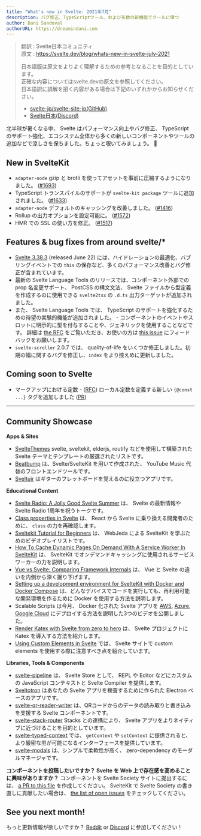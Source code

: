```yaml
---
title: "What's new in Svelte: 2021年7月"
description: バグ修正、TypeScriptツール、および多数の新機能でクールに保つ
author: Dani Sandoval
authorURL: https://dreamindani.com
---
```


> 翻訳 : Svelte日本コミュニティ  
> 原文 : https://svelte.dev/blog/whats-new-in-svelte-july-2021
> 
> 日本語版は原文をよりよく理解するための参考となることを目的としています。  
> 正確な内容についてはsvelte.devの原文を参照してください。  
> 日本語訳に誤解を招く内容がある場合は下記のいずれかからお知らせください。
> - [svelte-jp/svelte-site-jp(GitHub)](https://github.com/svelte-jp/svelte-site-jp)
> - [Svelte日本(Discord)](https://discord.com/invite/YTXq3ZtBbx)

北半球が暑くなる中、 Svelte はパフォーマンス向上やバグ修正、 TypeScript のサポート強化、エコシステム全体から多くの新しいコンポーネントやツールの追加などで涼しさを保ちました。ちょっと覗いてみましょう。 👀

## New in SvelteKit

- `adapter-node` gzip と brotli を使ってアセットを事前に圧縮するようになりました。 ([#1693](https://github.com/sveltejs/kit/pull/1693))
- TypeScript トランスパイルのサポートが `svelte-kit package` ツールに追加されました。 ([#1633](https://github.com/sveltejs/kit/pull/1633))
- `adapter-node` デフォルトのキャッシングを改善しました。 ([#1416](https://github.com/sveltejs/kit/pull/1416))
- Rollup の出力オプションを設定可能に。 ([#1572](https://github.com/sveltejs/kit/pull/1572))
- HMR での SSL の使い方を修正。 ([#1517](https://github.com/sveltejs/kit/pull/1517))

## Features & bug fixes from around svelte/*
- [Svelte 3.38.3](https://github.com/sveltejs/svelte/blob/master/CHANGELOG.md#3383) (released June 22) には、ハイドレーションの最適化、バブリングイベントでの `this` の保存など、多くのパフォーマンス改善とバグ修正が含まれています。
- 最新の Svelte Language Tools のリリースでは、コンポーネント外部での prop 名変更サポート、 PostCSS の構文文法、 Svelte ファイルから型定義を作成するのに使用できる `svelte2tsx` の `.d.ts` 出力ターゲットが追加されました。
- また、 Svelte Language Tools では、 TypeScript のサポートを強化するための待望の実験的機能が追加されました。 - コンポーネントのイベントやスロットに明示的に型を付与することや、ジェネリックを使用することなどです。 詳細は [the RFC](https://github.com/sveltejs/rfcs/pull/38) をご覧いただき、お使いの方は [this issue](https://github.com/sveltejs/language-tools/issues/442) にフィードバックをお願いします。
- `svelte-scroller` 2.0.7 では、 quality-of-life をいくつか修正しました。初期の幅に関するバグを修正し、`index` をより控えめに更新しました。

## Coming soon to Svelte
- マークアップにおける定数 - ([RFC](https://github.com/sveltejs/rfcs/blob/master/text/0000-markup-constants.md)) ローカル定数を定義する新しい `{@const ...}` タグを追加しました ([PR](https://github.com/sveltejs/svelte/pull/6413))

---

## Community Showcase

**Apps & Sites**

- [SvelteThemes](https://sveltethemes.dev/) svelte, sveltekit, elderjs, routify などを使用して構築された Svelte テーマとテンプレートの厳選されたリストです。
- [Beatbump](https://github.com/snuffyDev/Beatbump) は、Svelte/SvelteKit を用いて作成された、 YouTube Music 代替のフロントエンドツールです。
- [Sveltuir](https://github.com/webspaceadam/sveltuir) はギターのフレットボードを覚えるのに役立つアプリです。

**Educational Content**

- [Svelte Radio: A Jolly Good Svelte Summer](https://share.transistor.fm/s/60880542) は、 Svelte の最新情報や Svelte Radio 1周年を祝うトークです。
- [Class properties in Svelte](https://navillus.dev/blog/svelte-class-props) は、 React から Svelte に乗り換える開発者のために、 `class` の力を再確認します。
- [Sveltekit Tutorial for Beginners](https://www.youtube.com/playlist?list=PLm_Qt4aKpfKjf77S8UD79Ockhwp_699Ms) は、 WebJeda による SvelteKit を学ぶためのビデオプレイリストです。
- [How To Cache Dynamic Pages On Demand With A Service Worker In SvelteKit](https://jochemvogel.medium.com/how-to-cache-dynamic-pages-on-demand-with-a-service-worker-in-sveltekit-4b4a7652583d) は、 SvelteKit でオンデマンドキャッシングに使用されるサービスワーカーの力を説明します。
- [Vue vs Svelte: Comparing Framework Internals](https://www.vuemastery.com/blog/vue-vs-svelte-comparing-framework-internals/) は、 Vue と Svelte の違いを内側から深く掘り下げます。
- [Setting up a development environment for SvelteKit with Docker and Docker Compose](https://jenyus.web.app/blog/2021-05-30-setting-up-a-development-environment-for-sveltekit-with-docker-and-compose) は、どんなデバイスでコードを実行しても、再利用可能な開発環境を作るために Docker を使用する方法を説明します。
- Scalable Scripts は今月、 Docker 化された Svelte アプリを [AWS](https://youtu.be/VOs2Od5jYOc), [Azure](https://youtu.be/gdg4ne_uDm8), [Google Cloud](https://youtu.be/_-uBb61Tikw) にデプロイする方法を説明した3つのビデオを公開しました。
- [Render Katex with Svelte from zero to hero](https://www.youtube.com/watch?v=euowJs9CblA) は、 Svelte プロジェクトに Katex を導入する方法を紹介します。
- [Using Custom Elements in Svelte](https://css-tricks.com/using-custom-elements-in-svelte/) では、 Svelte サイトで custom elements を使用する際に注意すべき点を紹介しています。

**Libraries, Tools & Components**

- [svelte-pipeline](https://github.com/novacbn/svelte-pipeline) は、 Svelte Store として、 REPL や Editor などにカスタムの JavaScript コンテキストと Svelte Compiler を提供します。
- [Sveltotron](https://github.com/Salemmous/sveltotron) はあなたの Svelte アプリを検査するために作られた Electron ベースのアプリです。
- [svelte-qr-reader-writer](https://github.com/pleasemarkdarkly/svelte-qr-reader-writer) は、QRコードからのデータの読み取りと書き込みを支援する Svelte コンポーネントです。
- [svelte-stack-router](https://www.npmjs.com/package/svelte-stack-router) Stacks との連携により、 Svelte アプリをよりネイティブに近づけることを目的としています。
- [svelte-typed-context](https://www.npmjs.com/package/svelte-typed-context) では、 `getContext` や `setContext` に提供されると、より厳密な型が可能になるインターフェースを提供しています。
- [svelte-modals](https://svelte-modals.mattjennings.io/) は、シンプルで柔軟性が高く、 zero-dependency のモーダルマネージャです。

**コンポーネントを投稿したいですか？ Svelte を Web 上で存在感を高めることに興味がありますか？** コンポーネントを Svelte Society サイトに提出するには、 [a PR to this file](https://github.com/svelte-society/sveltesociety-2021/blob/main/src/routes/components/components.json) を作成してください。 SvelteKit で Svelte Society の書き直しに貢献したい場合は、 [the list of open issues](https://github.com/svelte-society/sveltesociety-2021/issues) をチェックしてください。

## See you next month!

もっと更新情報が欲しいですか？ [Reddit](https://www.reddit.com/r/sveltejs/) or [Discord](https://discord.com/invite/yy75DKs) に参加してください！
